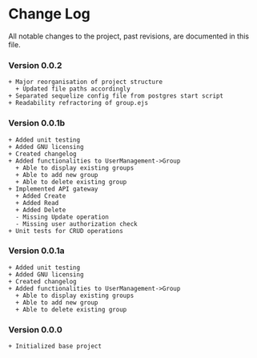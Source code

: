 # Change Log
All notable changes to the project, past revisions, are documented in this file.

### Version 0.0.2
```
+ Major reorganisation of project structure
  + Updated file paths accordingly
+ Separated sequelize config file from postgres start script
+ Readability refractoring of group.ejs
```

### Version 0.0.1b
```
+ Added unit testing
+ Added GNU licensing
+ Created changelog
+ Added functionalities to UserManagement->Group
  + Able to display existing groups
  + Able to add new group
  + Able to delete existing group
+ Implemented API gateway
  + Added Create
  + Added Read
  + Added Delete
  - Missing Update operation
  - Missing user authorization check
+ Unit tests for CRUD operations
```

### Version 0.0.1a
```
+ Added unit testing
+ Added GNU licensing
+ Created changelog
+ Added functionalities to UserManagement->Group
  + Able to display existing groups
  + Able to add new group
  + Able to delete existing group
```

### Version 0.0.0
```
+ Initialized base project
```
